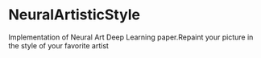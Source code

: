 # NeuralArtisticStyle
Implementation of Neural Art Deep Learning paper.Repaint your picture in the style of your favorite artist
